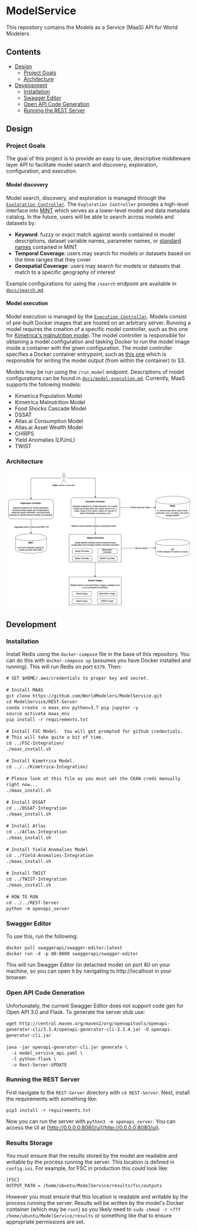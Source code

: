 # ModelService
This repository contains the Models as a Service (MaaS) API for World Modelers.
## Contents

- [Design](#design)
	- [Project Goals](#project-goals)
	- [Architecture](#architecture)
- [Development](#development)
	- [Installation](#installation)
	- [Swagger Editor](#swagger-editor)
	- [Open API Code Generation](#open-api-code-generation)
	- [Running the REST Server](#running-the-rest-server)

## Design

### Project Goals
The goal of this project is to provide an easy to use, descriptive middleware layer API to facilitate model search and discovery, exploration, configuration, and execution. 

#### Model discovery
Model search, discovery, and exploration is managed through the [`Exploration Controller`](https://github.com/WorldModelers/ModelService/blob/master/REST-Server/openapi_server/controllers/exploration_controller.py). The `Exploration Controller` provides a high-level interface into [MINT](http://mint-project.info/) which serves as a lower-level model and data metadata catalog. In the future, users will be able to search across models and datasets by:

* **Keyword**: fuzzy or exact match against words contained in model descriptions, dataset variable names, parameter names, or [standard names](https://csdms.colorado.edu/wiki/CSDMS_Standard_Names) contained in MINT
* **Temporal Coverage**: users may search for models or datasets based on the time ranges that they cover
* **Geospatial Coverage**: users may search for models or datasets that match to a specific geography of interest

Example configurations for using the `/search` endpoint are available in [`docs/search.md`](https://github.com/WorldModelers/ModelService/blob/master/docs/search.md).

#### Model execution
Model execution is managed by the [`Execution Controller`](https://github.com/WorldModelers/ModelService/blob/master/REST-Server/openapi_server/controllers/execution_controller.py). Models consist of pre-built Docker images that are hosted on an arbitrary server. Running a model requires the creation of a specific model controller, such as this one for [Kimetrica's malnutrition model](https://github.com/WorldModelers/ModelService/blob/master/REST-Server/openapi_server/kimetrica.py). The model controller is responsible for obtaining a model configuration and tasking Docker to run the model image inside a container with the given configuration. The model controller specifies a Docker container entrypoint, such as [this one](https://github.com/WorldModelers/ModelService/blob/master/Kimetrica-Integration/run.py) which is responsible for writing the model output (from within the container) to S3.

Models may be run using the `/run_model` endpoint. Descriptions of model configurations can be found in [`docs/model-execution.md`](https://github.com/WorldModelers/ModelService/blob/master/docs/model-execution.md). Currently, MaaS supports the following models:

- Kimetrica Population Model
- Kimetrica Malnutrition Model
- Food Shocks Cascade Model
- DSSAT
- Atlas.ai Consumption Model
- Atlas.ai Asset Wealth Model
- CHIRPS
- Yield Anomalies (LPJmL)
- TWIST


### Architecture

![MaaS Architecture](images/MaaS-Architecture.png "MaaS Architecture")


## Development

### Installation

Install Redis using the `docker-compose` file in the base of this repository. You can do this with `docker-compose up` (assumes you have Docker installed and running). This will run Redis on port `6379`. Then:


```
# SET $HOME/.aws/credentials to proper key and secret.

# Install MAAS
git clone https://github.com/WorldModelers/ModelService.git
cd ModelService/REST-Server
conda create -n maas_env python=3.7 pip jupyter -y
source activate maas_env
pip install -r requirements.txt

# Install FSC Model.  You will get prompted for github credentials.
# This will take quite a bit of time.
cd ../FSC-Integration/
./maas_install.sh

# Install Kimetrica Model.
cd ../../Kimetrica-Integration/

# Please look at this file as you must set the CKAN creds manually right now...
./maas_install.sh

# Install DSSAT
cd ../DSSAT-Integration
./maas_install.sh

# Install Atlas
cd ../Atlas-Integration
./maas_install.sh

# Install Yield Anomalies Model
cd ../Yield-Anomalies-Integration
./maas_install.sh

# Install TWIST
cd ../TWIST-Integration
./maas_install.sh

# HOW TO RUN
cd ../../REST-Server
python -m openapi_server
```

### Swagger Editor
To use this, run the following:

```
docker pull swaggerapi/swagger-editor:latest
docker run -d -p 80:8080 swaggerapi/swagger-editor
```

This will run Swagger Editor (in detached mode) on port 80 on your machine, so you can open it by navigating to http://localhost in your browser.

### Open API Code Generation

Unfortunately, the current Swagger Editor does not support code gen for Open API 3.0 and Flask. To generate the server stub use:

```
wget http://central.maven.org/maven2/org/openapitools/openapi-generator-cli/3.3.4/openapi-generator-cli-3.3.4.jar -O openapi-generator-cli.jar

java -jar openapi-generator-cli.jar generate \
  -i model_service_api.yaml \
  -l python-flask \
  -o Rest-Server-UPDATE
```

### Running the REST Server
First navigate to the `REST-Server` directory with `cd REST-Server`. Next, install the requirements with something like:

```
pip3 install -r requirements.txt
```

Now you can run the server with `python3 -m openapi_server`. You can access the UI at [http://0.0.0.0:8080/ui](http://0.0.0.0:8080/ui).

### Results Storage
You must ensure that the results stored by the model are readable and writable by the process running the server. This location is defined in `config.ini`. For example, for FSC in production this could look like:

```
[FSC]
OUTPUT_PATH = /home/ubuntu/ModelService/results/fsc/outputs
```

However you must ensure that this location is readable and writable by the process running the server. Results will be written by the model's Docker container (which may be `root`) so you likely need to `sudo chmod -r +777 /home/ubuntu/ModelService/results` or something like that to ensure appropriate permissions are set.
